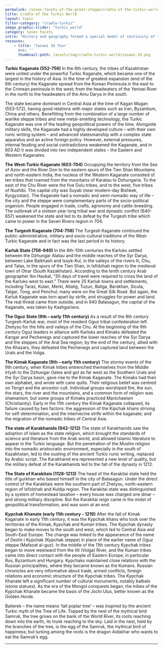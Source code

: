 ```yaml
---
permalink: /seven-facets-of-the-great-steppe/cradle-of-the-turkic-world
title: Cradle of the Turkic World
layout: topic
filter-category: "cradle-turkic"
image_graphic-slider: "turkic_world"
category: Seven Facets
intro: "History and geography formed a special model of continuity of the Turkic states, the great steppe empires. For centuries, they have successively replaced each other, leaving their significant mark in the economic, political and cultural landscape of medieval Kazakhstan."
resouces:
    - title: 'Yasawi 3d Tour'
      src: ''
      thumbnail-path: /assets/img/cradle-turkic-world/yasawi-3d.png
---
```


<p><b>Turkic Kaganate (552-756)</b>
In the 6th century, the tribes of Kazakhstan were united under the powerful Turkic Kaganate, which became one of the largest in the history of Asia. In the time of greatest expansion (end of the 6th  century) the Kaganate spread from the Korean Peninsula in the east to the Crimean peninsula in the west; from the headwaters of the Yenisei River in the north to the headwaters of the Amu Darya in the south.
</p>

<div class="page-text-top-right">
<p>The state became dominant in Central Asia at the time of Kagan Mugan (553-572), having good relations with major states such as Iran, Byzantium, China and others. Benefitting from the combination of a large number of warlike steppe tribes and new metal-smelting technology, the Turkic Kaganate was one of the leading geopolitical powers of the time. Alongside military skills, the Kaganate had a highly developed culture – with their own runic writing system – and advanced statesmanship with a complex state apparatus and an active foreign policy.  However, external pressures, internal feuding and social contradictions weakened the Kaganate, and in 603 AD it was divided into two independent states – the Eastern and Western Kaganates.
</p>

<p><b>The West-Turkic Kaganate (603-704)</b>
Occupying the territory from the Sea of Azov and the River Don to the eastern spurs of the Tien Shan Mountains and north-eastern India, the nucleus of the Western Kaganate consisted of ten tribes that roamed from the mountains of Karatau to Dzhungaria. To the east of the Chu River were the five Dulu tribes, and to the west, five tribes of Nushibi. The capital city was Suyab (near modern-day Bishkek, Kyrgyzstan).
The Kaganate had a nomadic and semi-nomadic way of life – the city and the steppe were complementary parts of the socio-political organism. People engaged in trade, crafts, agronomy and cattle-breeding.
The outbreak of a sixteen year long tribal war and dynastic conflict (640-657) weakened the state and led to its defeat by the Turgesh tribe which came to power in the Seven Rivers region in 704.
</p>

<p><b>The Turgesh Kaganate (704-756)</b>
The Turgesh Kaganate continued the public-administrative, military and socio-cultural traditions of the West-Turkic Kaganate and in fact was the last period in its history.
</p>

<p><b>Karluk State (756-940)</b>
In the 8th-10th centuries the Karluks settled between the Dzhungar Alatau and the middle reaches of the Syr Darya, between Lake Balkhash and Issyk-Kul, in the valleys of the rivers Ili, Chu, and Talas, in the spurs of the Tien Shan, in Isfidzhab region to the medieval town of Otrar (South Kazakhstan). According to the tenth century Arab geographer Ibn Haukal, “30 days of travel were required to cross the land of the Karluks west to east.”
There were 25 Karluk towns and settlements, including Taraz, Kulan, Merki, Atlalig, Tuzun, Baliga, Barskhan, Sicula, Talgar, Tong, and Penchul; many were on the Great Silk Road.
But again, the Karluk Kaganate was torn apart by strife, and struggles for power and land. The real threat came from outside, and in 940 Balasagun, the capital of the Kaganate, was taken by Kashgarians.
</p>

<p><b>The Oguz State (9th – early 11th century)</b>
As a result of the 8th century Turgesh-Karluk war, most of the resident Oguz tribal confederation left Zhetysu for the hills and valleys of the Chu. At the beginning of the 9th century Oguz leaders in alliance with Karluks and Kimaks defeated the Kangar and Pechenegs and captured the lower reaches of the Syr Darya and the steppes of the Aral Sea region; by the end of the century, allied with the Khazars, they defeated the Pechenegs and captured land between the Urals and the Volga.
</p>

<p><b>The Kimak Kaganate (9th – early 11th century)</b>
The stormy events of the 9th century, when Kimak tribes entrenched themselves from the Middle Irtysh to the Dzhungar Gates and got as far west as the Southern Urals and the Syr Darya basin, gave rise to the Kimak Kaganate.
The Kimaks had their own alphabet, and wrote with cane quills. Their religious belief was centred on Tengri and the ancestor cult. Individual groups worshiped fire, the sun, the stars, the river and the mountains, and a common form of religion was shamanism, but some groups of Kimaks practiced Manichaeism (Christianity).
Early in the 11th century the Kimak Kaganate collapsed, its failure caused by two factors: the aggression of the Kipchak khans striving for self-determination, and the internecine strife within the kaganate; and the migration of the nomadic tribes of Central Asia.
</p>

<p><b>The state of Karakhanids (942-1212)</b>
The state of Karakhanids saw the adoption of Islam as the state religion, which brought the standards of science and literature from the Arab world, and allowed Islamic literature to appear in the Turkic language. But the penetration of the Muslim religion into the nomadic aristocratic environment, especially in the south of Kazakhstan, led to the ousting of the ancient Turkic runic writing, replaced by Arabic script. The Karakhanid era represented a new level of quality, but the military defeat of the Karakhanids led to the fall of the dynasty in 1212.
</p>

<p><b>The State of Karakitais (1128-1213)</b>
The head of the Karakitai state held the title of gurkhan who based himself in the city of Balasagun. Under the direct control of the Karakitais were the southern part of Zhetysu, north-eastern region of Isfidzhab and Kuldja region.
The Karakitai state was distinguished by a system of homestead taxation – every house was charged one dinar – and strong military discipline. But the Karakitai reign came in the midst of geopolitical transformation, and was soon at an end.
</p>

<p><b>Kypchak Khanate (early 11th century - 1219)</b>
After the fall of Kimak Kaganate in early 11th century, it was the Kypchak khans who took over the territories of the Kimak, Kypchak and Kuman tribes. The Kypchak dynasty began to make moves to the south and west, which led to Central Asia and South-East Europe.
The change was linked to the appearance of the name of Desht-i Kypchak (Kypchak steppe) in place of the earlier name of Oguz steppe (Mafazat al-guz).
In the middle of the 11th century Kypchak tribes began to move westward from the Itil (Volga) River, and the Kuman tribes came into direct contact with the people of Eastern Europe, in particular Rus, Byzantium and Hungary.
Kypchaks maintained close relations with the Russian principalities, where they became known as the Kumans. Russian chronicles are very informative about trade, armed conflicts, foreign relations and economic structure of the Kypchak tribes. The Kypchak Khanate left a significant number of cultural monuments, notably balbals (stone statues).
As the era of the Mongol conquests began, the tribes of the Kypchak Khanate became the basis of the Jochi Ulus, better known as the Golden Horde.
</p>

Baiterek – the name means ‘tall poplar tree’ – was inspired by the ancient Turkic myth of the Tree of Life. Topped by the nest of the mythical bird Samruk, the tree grows on the bank of the World River, its roots reaching down into the earth, its trunk reaching to the sky. Laid in the nest, held by the branches of the tree, is the egg of the Samruk, the mythical bird of happiness; but lurking among the roots is the dragon Aidakhar who wants to eat the Samruk’s egg.




<hr>
<!--

{% assign item = page.resources %}-->
<a href="https://7facets.fra1.cdn.digitaloceanspaces.com/turkic-cradle/full-yasawi-turkestan.mp4" target="_blank">
<img src="/assets/img/cradle-turkic-world/virtual-tour.png" class="media rounded mx-auto" width="50%">
</a>
